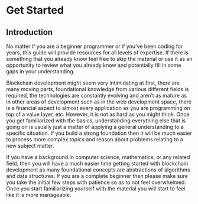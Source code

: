 # Get Started

 ## Introduction
 
No matter if you are a beginner programmer or if you’ve been coding for years, this guide will provide resources for all levels of expertise. If there is something that you already know feel free to skip the material or use it as an opportunity to review what you already know and potentially fill in some gaps in your understanding.

Blockchain development might seem very intimidating at first, there are many moving parts, foundational knowledge from various different fields is required, the technologies are constantly evolving and aren’t as mature as in other areas of development such as in the web development space, there is a financial aspect to almost every application as you are programming on top of a value layer, etc. However, it is not as hard as you might think. Once you get familiarized with the basics, understanding everything else that is going on is usually just a matter of applying a general understanding to a specific situation. If you build a strong foundation then it will be much easier to process more complex topics and reason about problems relating to a new subject matter.

If you have a background in computer science, mathematics, or any related field, then you will have a much easier time getting started with blockchain development as many foundational concepts are abstractions of algorithms and data structures. If you are a complete beginner then please make sure you take the initial few steps with patience so as to not feel overwhelmed. Once you start familiarizing yourself with the material you will start to feel like it is more manageable.
